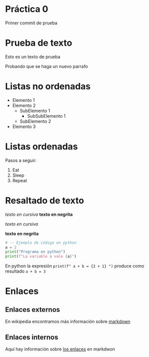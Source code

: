  # Práctica 0

Primer commit de prueba


# Prueba de texto

Esto es un texto de prueba

Probando que se haga un nuevo parrafo

# Listas no ordenadas

* Elemento 1
* Elemento 2
    * SubElemento 1
        * SubSubElemento 1
    * SubElemento 2
* Elemento 3

# Listas ordenadas

Pasos a seguir:

1. Eat
2. Sleep
3. Repeat


# Resaltado de texto

*texto en cursiva*
**texto en negrita**

*texto en cursiva*

**texto en negrita**


```python
# -- Ejemplo de código en python
a = 2
print("Programa en python")
print(f"La variable a vale {a}")
```

En python la expresión `print(f" a + b = {2 + 1} ")` produce como resultado `a + b = 3`

# Enlaces 

## Enlaces externos

En wikipedia encontramos más información sobre [markdown](https://es.wikipedia.org/wiki/Markdown)

## Enlaces internos

Aquí hay información sobre [los enlaces](#Enlaces) en markdwon
